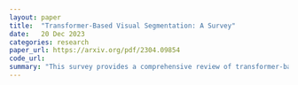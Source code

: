```yaml
---
layout: paper
title:  "Transformer-Based Visual Segmentation: A Survey"
date:   20 Dec 2023
categories: research
paper_url: https://arxiv.org/pdf/2304.09854
code_url: 
summary: "This survey provides a comprehensive review of transformer-based visual segmentation, a crucial field for various applications. The authors cover the evolution from convolutional methods to vision transformers, offering a unified framework to simplify understanding recent advancements. The survey discusses various transformer-based segmentation approaches, modifications, and applications, highlighting specific areas such as 3D point cloud, foundation model tuning, domain-aware, efficient, and medical segmentation. The authors re-evaluate these methods on established datasets, outline current challenges, and suggest future research directions."
---
```


